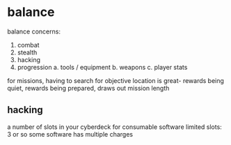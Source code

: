 # balance

balance concerns:

1. combat
2. stealth
3. hacking
4. progression
    a. tools / equipment
    b. weapons
    c. player stats


for missions, having to search for objective location is great-
rewards being quiet, rewards being prepared, draws out mission length


## hacking

a number of slots in your cyberdeck for consumable software
limited slots: 3 or so
some software has multiple charges